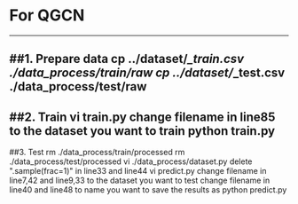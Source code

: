 # For QGCN 
---------------------------------------------------------------------------------
##1. Prepare data
cp ../dataset/*_train.csv ./data_process/train/raw
cp ../dataset/*_test.csv ./data_process/test/raw
---------------------------------------------------------------------------------
##2. Train
vi train.py
change filename in line85 to the dataset you want to train
python train.py
---------------------------------------------------------------------------------
##3. Test
rm ./data_process/train/processed
rm ./data_process/test/processed
vi ./data_process/dataset.py
delete ".sample(frac=1)" in line33 and line44
vi predict.py
change filename in line7,42 and line9,33 to the dataset you want to test
change filename in line40 and line48 to name you want to save the results as
python predict.py